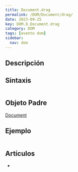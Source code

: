 ```yaml
---
title: Document.drag
permalink: /DOM/Document/drag/
date: 2023-09-25
key: DOM.D.Document.drag
category: DOM
tags: [evento dom]
sidebar:
  nav: dom
---
```


## Descripción


## Sintaxis


```javascript

```


## Objeto Padre


[Document](https://www.w3api.com/DOM/Document/)


## Ejemplo


```javascript

```


## Artículos

- 

